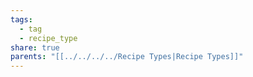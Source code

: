 ```yaml
---
tags:
  - tag
  - recipe_type
share: true
parents: "[[../../../../Recipe Types|Recipe Types]]"
---
```


